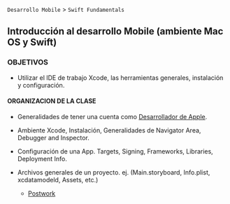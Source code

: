 
`Desarrollo Mobile` > `Swift Fundamentals`


## Introducción al desarrollo Mobile (ambiente Mac OS y Swift)  

### OBJETIVOS 

- Utilizar el IDE de trabajo Xcode, las herramientas generales, instalación y configuración. 


#### ORGANIZACION DE LA CLASE 

 - Generalidades de tener una cuenta como [Desarrollador de Apple](https://medium.com/doapps/crear-tu-cuenta-de-desarrollador-en-la-app-store-19776a157052).

 - Ambiente Xcode, Instalación,
 Generalidades de Navigator Area, Debugger and Inspector.
 
 - Configuración de una App. Targets, Signing, Frameworks, Libraries, Deployment Info.
 
 - Archivos generales de un proyecto. ej. (Main.storyboard, Info.plist, xcdatamodeld, Assets, etc.)

 	- [Postwork](Postwork)
